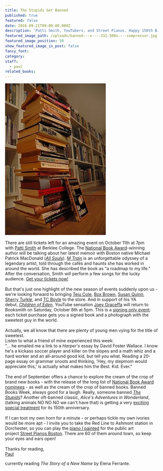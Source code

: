 ```yaml
---
title: The Stupids Get Banned
published: true
featured: false
date: 2016-09-21T09:00:00.000Z
description: 'Patti Smith, YouTubers, and Street Pianos. Happy 150th Birthday Alice!'
featured_image_path: /uploads/banned---x----332-500x----compressor.jpg
featured_image_position: 50
show_featured_image_in_post: false
fancy_font:
category:
staff:
  - paul
related_books:
---
```



![](/uploads/versions/banned-compressor---x----332-500x---.jpg)

There are still tickets left for an amazing event on October 11th at 7pm with&nbsp;[Patti Smith](http://www.brooklinebooksmith.com/events/2016-10/patti-smith---m-train/)&nbsp;at Berklee College. The&nbsp;[National Book Award](http://www.nationalbook.org/nba2010_nf_smith.html#.V9L9NjWwks4)-winning author will be talking about her latest memoir with Boston native Michael Patrick MacDonald ([*All Souls*](http://www.brooklinebooksmith-shop.com/book/9780807072134)).&nbsp;[*M Train*](http://www.brooklinebooksmith-shop.com/book/9781101875100)&nbsp;is an unforgettable odyssey of a legendary artist, told through the caf&eacute;s and haunts she has worked in around the world. She has described the book as "a roadmap to my life." After the conversation, Smith will perform a few songs for the lucky audience.&nbsp;[Get your tickets now!](http://www.etix.com/ticket/p/8734738/brookline-booksmith-presents-patti-smith-for-m-train-in-conversation-with-michael-patrick-macdonald-boston-berklee-performance-center)
<br>
<br>But that's just one highlight of the new season of events suddenly upon us - we're looking forward to bringing&nbsp;[Teju Cole](http://www.brooklinebooksmith.com/events/2016-10/teju-cole---known-and-strange-things-essays/),&nbsp;[Box Brown](http://www.brooklinebooksmith.com/events/2016-10/box-brown-in-conversation-with-liz-prince---tetris-the-games-people-play/),&nbsp;[Susan Quinn](http://www.brooklinebooksmith.com/events/2016-09/susan-quinn---eleanor-and-hick-the-love-affair-that-shaped-a-first-lady/), [Sherry Turkle](http://www.brooklinebooksmith.com/events/2016-10/sherry-turkle---reclaiming-conversation-the-power-of-talk-in-a-digital-age/), and&nbsp;[TC Boyle](http://www.brooklinebooksmith.com/events/2016-10/t-c--boyle---the-terranauts/)&nbsp;to the store. And in support of his YA debut,&nbsp;[*Children of Eden*](http://www.brooklinebooksmith-shop.com/book/9781501146558), YouTube sensation&nbsp;[Joey Graceffa](https://www.eventbrite.com/e/108-joey-graceffa-children-of-eden-book-signing-tickets-27609026341)&nbsp;will return to Booksmith on Saturday, October 8th at 5pm. This is a&nbsp;[signing only event](https://www.eventbrite.com/e/108-joey-graceffa-children-of-eden-book-signing-tickets-27609026341); each ticket purchase gets you a signed book and a photograph with the sweetest guy in the world.
<br>
<br>Actually, we all know that there are plenty of young men vying for the title of sweetest.
<br>Listen to what a friend of mine experienced this week:
<br>"… he emailed me a link to a&nbsp;*Harper's*&nbsp;essay by David Foster Wallace. I know he's a kickass soccer player and killer on the slopes and a math whiz and a hard worker and an all-around good kid, but tell you what. Reading a 20-page essay on grammar snoots and thinking, 'Hey, my stepmom would appreciate this,' is actually what makes him the Best. Kid. Ever."
<br>
<br>The end of September offers a chance to explore the cream of the crop of brand new books - with the release of the long list of [National Book Award nominees](http://www.nationalbook.org/nba2016.html#.V-KimfArL4Y)&nbsp;- as well as the cream of the crop of banned books. Banned Books Week, always good for a laugh. Really, someone banned&nbsp;[*The Stupids*](https://www.youtube.com/watch?v=h0-n3LWUGhE)? Another oft-banned classic,&nbsp;*Alice's Adventures in Wonderland*, (talking animals NO NO NO we can't have that) is getting a very [exciting special treatment](http://www.thisiscolossal.com/2016/09/salvador-dali-alice-in-wonderland-illustrations/)&nbsp;for its 150th anniversary.
<br>
<br>If I can toot my own horn for a minute - or perhaps tickle my own ivories would be more apt - I invite you to take the Red Line to Ashmont station in Dorchester, so you can play the&nbsp;[piano I painted](http://streetpianos.com/boston2016/pianos/the-carruth/)&nbsp;for the public art project&nbsp;[Street Pianos Boston](http://streetpianos.com/boston2016/). There are 60 of them around town, so keep your eyes and ears open!
<br>
<br>Thanks for reading,
<br>[Paul](http://www.ptpainter.com/)

currently reading&nbsp;*The Story of a New Name*&nbsp;by Elena Ferrante.